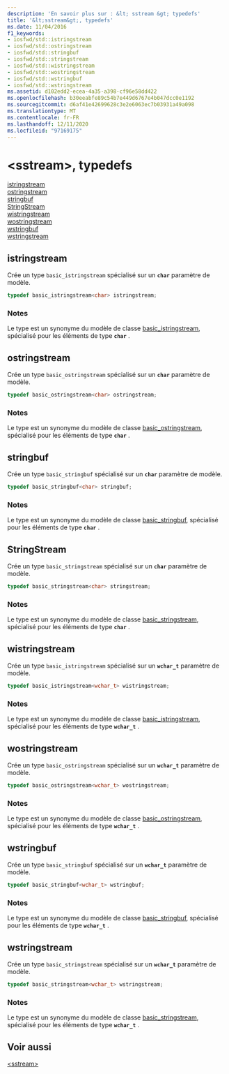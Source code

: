 ```yaml
---
description: 'En savoir plus sur : &lt; sstream &gt; typedefs'
title: '&lt;sstream&gt;, typedefs'
ms.date: 11/04/2016
f1_keywords:
- iosfwd/std::istringstream
- iosfwd/std::ostringstream
- iosfwd/std::stringbuf
- iosfwd/std::stringstream
- iosfwd/std::wistringstream
- iosfwd/std::wostringstream
- iosfwd/std::wstringbuf
- iosfwd/std::wstringstream
ms.assetid: d102edd2-ecea-4a35-a398-cf96e58dd422
ms.openlocfilehash: b30eeabfe89c54b7e449d6767e4b047dcc0e1192
ms.sourcegitcommit: d6af41e42699628c3e2e6063ec7b03931a49a098
ms.translationtype: MT
ms.contentlocale: fr-FR
ms.lasthandoff: 12/11/2020
ms.locfileid: "97169175"
---
```

# <a name="ltsstreamgt-typedefs"></a>&lt;sstream&gt;, typedefs

[istringstream](#istringstream)\
[ostringstream](#ostringstream)\
[stringbuf](#stringbuf)\
[StringStream](#stringstream)\
[wistringstream](#wistringstream)\
[wostringstream](#wostringstream)\
[wstringbuf](#wstringbuf)\
[wstringstream](#wstringstream)

## <a name="istringstream"></a><a name="istringstream"></a> istringstream

Crée un type `basic_istringstream` spécialisé sur un **`char`** paramètre de modèle.

```cpp
typedef basic_istringstream<char> istringstream;
```

### <a name="remarks"></a>Notes

Le type est un synonyme du modèle de classe [basic_istringstream](../standard-library/basic-istringstream-class.md), spécialisé pour les éléments de type **`char`** .

## <a name="ostringstream"></a><a name="ostringstream"></a> ostringstream

Crée un type `basic_ostringstream` spécialisé sur un **`char`** paramètre de modèle.

```cpp
typedef basic_ostringstream<char> ostringstream;
```

### <a name="remarks"></a>Notes

Le type est un synonyme du modèle de classe [basic_ostringstream](../standard-library/basic-ostringstream-class.md), spécialisé pour les éléments de type **`char`** .

## <a name="stringbuf"></a><a name="stringbuf"></a> stringbuf

Crée un type `basic_stringbuf` spécialisé sur un **`char`** paramètre de modèle.

```cpp
typedef basic_stringbuf<char> stringbuf;
```

### <a name="remarks"></a>Notes

Le type est un synonyme du modèle de classe [basic_stringbuf](../standard-library/basic-stringbuf-class.md), spécialisé pour les éléments de type **`char`** .

## <a name="stringstream"></a><a name="stringstream"></a> StringStream

Crée un type `basic_stringstream` spécialisé sur un **`char`** paramètre de modèle.

```cpp
typedef basic_stringstream<char> stringstream;
```

### <a name="remarks"></a>Notes

Le type est un synonyme du modèle de classe [basic_stringstream](../standard-library/basic-stringstream-class.md), spécialisé pour les éléments de type **`char`** .

## <a name="wistringstream"></a><a name="wistringstream"></a> wistringstream

Crée un type `basic_istringstream` spécialisé sur un **`wchar_t`** paramètre de modèle.

```cpp
typedef basic_istringstream<wchar_t> wistringstream;
```

### <a name="remarks"></a>Notes

Le type est un synonyme du modèle de classe [basic_istringstream](../standard-library/basic-istringstream-class.md), spécialisé pour les éléments de type **`wchar_t`** .

## <a name="wostringstream"></a><a name="wostringstream"></a> wostringstream

Crée un type `basic_ostringstream` spécialisé sur un **`wchar_t`** paramètre de modèle.

```cpp
typedef basic_ostringstream<wchar_t> wostringstream;
```

### <a name="remarks"></a>Notes

Le type est un synonyme du modèle de classe [basic_ostringstream](../standard-library/basic-ostringstream-class.md), spécialisé pour les éléments de type **`wchar_t`** .

## <a name="wstringbuf"></a><a name="wstringbuf"></a> wstringbuf

Crée un type `basic_stringbuf` spécialisé sur un **`wchar_t`** paramètre de modèle.

```cpp
typedef basic_stringbuf<wchar_t> wstringbuf;
```

### <a name="remarks"></a>Notes

Le type est un synonyme du modèle de classe [basic_stringbuf](../standard-library/basic-stringbuf-class.md), spécialisé pour les éléments de type **`wchar_t`** .

## <a name="wstringstream"></a><a name="wstringstream"></a> wstringstream

Crée un type `basic_stringstream` spécialisé sur un **`wchar_t`** paramètre de modèle.

```cpp
typedef basic_stringstream<wchar_t> wstringstream;
```

### <a name="remarks"></a>Notes

Le type est un synonyme du modèle de classe [basic_stringstream](../standard-library/basic-stringstream-class.md), spécialisé pour les éléments de type **`wchar_t`** .

## <a name="see-also"></a>Voir aussi

[\<sstream>](../standard-library/sstream.md)
